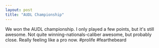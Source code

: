 ```yaml
---
layout: post
title: "AUDL Championship"
---
```


We won the AUDL championship. I only played a few points, but it's still awesome. Not quite winning-nationals-caliber awesome, but probably close. Really feeling like a pro now. #prolife #fearthebeard
